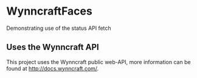 WynncraftFaces
==============
Demonstrating use of the status API fetch

## Uses the Wynncraft API
This project uses the Wynncraft public web-API, more information can be found at http://docs.wynncraft.com/.
